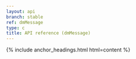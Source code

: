 ```yaml
---
layout: api
branch: stable
ref: dmMessage
type: c
title: API reference (dmMessage)
---
```

{% include anchor_headings.html html=content %}